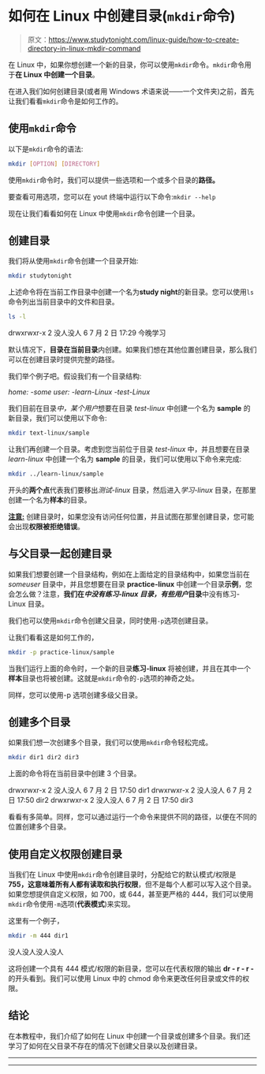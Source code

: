 # 如何在 Linux 中创建目录(`mkdir`命令)

> 原文：<https://www.studytonight.com/linux-guide/how-to-create-directory-in-linux-mkdir-command>

在 Linux 中，如果你想创建一个新的目录，你可以使用`mkdir`命令。`mkdir`命令用于**在 Linux 中创建一个目录**。

在进入我们如何创建目录(或者用 Windows 术语来说——一个文件夹)之前，首先让我们看看`mkdir`命令是如何工作的。

## 使用`mkdir`命令

以下是`mkdir`命令的语法:

```sh
mkdir [OPTION] [DIRECTORY]
```

使用`mkdir`命令时，我们可以提供一些选项和一个或多个目录的**路径。**

要查看可用选项，您可以在 yout 终端中运行以下命令:`mkdir --help`

现在让我们看看如何在 Linux 中使用`mkdir`命令创建一个目录。

## 创建目录

我们将从使用`mkdir`命令创建一个目录开始:

```sh
mkdir studytonight
```

上述命令将在当前工作目录中创建一个名为**study night**的新目录。您可以使用`ls`命令列出当前目录中的文件和目录。

```sh
ls -l
```

drwxrwxr-x 2 没人没人 6 7 月 2 日 17:29 今晚学习

默认情况下，**目录在当前目录**内创建。如果我们想在其他位置创建目录，那么我们可以在创建目录时提供完整的路径。

我们举个例子吧。假设我们有一个目录结构:

*home:
-some user:
-learn-Linux
-test-Linux*

我们目前在目录*中，某个用户*想要在目录 *test-linux* 中创建一个名为 **sample** 的新目录，我们可以使用以下命令:

```sh
mkdir text-linux/sample
```

让我们再创建一个目录。考虑到您当前位于目录 *test-linux* 中，并且想要在目录 *learn-linux* 中创建一个名为 **sample** 的目录，我们可以使用以下命令来完成:

```sh
mkdir ../learn-linux/sample
```

开头的**两个点**代表我们要移出*测试-linux* 目录，然后进入*学习-linux* 目录，在那里创建一个名为**样本**的目录。

<u>**注意:**</u> 创建目录时，如果您没有访问任何位置，并且试图在那里创建目录，您可能会出现**权限被拒绝错误**。

## 与父目录一起创建目录

如果我们想要创建一个目录结构，例如在上面给定的目录结构中，如果您当前在 *someuser* 目录中，并且您想要在目录 **practice-linux** 中创建一个目录**示例**，您会怎么做？注意，**我们在*中没有练习-linux 目录，有些用户*目录**中没有练习-Linux 目录。

我们也可以使用`mkdir`命令创建父目录，同时使用`-p`选项创建目录。

让我们看看这是如何工作的，

```sh
mkdir -p practice-linux/sample
```

当我们运行上面的命令时，一个新的目录**练习-linux** 将被创建，并且在其中一个**样本**目录也将被创建。这就是`mkdir`命令的`-p`选项的神奇之处。

同样，您可以使用-p 选项创建多级父目录。

## 创建多个目录

如果我们想一次创建多个目录，我们可以使用`mkdir`命令轻松完成。

```sh
mkdir dir1 dir2 dir3
```

上面的命令将在当前目录中创建 3 个目录。

drwxrwxr-x 2 没人没人 6 7 月 2 日 17:50 dir1
drwxrwxr-x 2 没人没人 6 7 月 2 日 17:50 dir2
drwxrwxr-x 2 没人没人 6 7 月 2 日 17:50 dir3

看看有多简单。同样，您可以通过运行一个命令来提供不同的路径，以便在不同的位置创建多个目录。

## 使用自定义权限创建目录

当我们在 Linux 中使用`mkdir`命令创建目录时，分配给它的默认模式/权限是 **755，这意味着所有人都有读取和执行权限**，但不是每个人都可以写入这个目录。如果您想提供自定义权限，如 700，或 644，甚至更严格的 444，我们可以使用`mkdir`命令使用`-m`选项(**代表模式**)来实现。

这里有一个例子，

```sh
mkdir -m 444 dir1
```

没人没人没人没人

这将创建一个具有 444 模式/权限的新目录，您可以在代表权限的输出 **dr - r - r -** 的开头看到。我们可以使用 Linux 中的 chmod 命令来更改任何目录或文件的权限。

## 结论

在本教程中，我们介绍了如何在 Linux 中创建一个目录或创建多个目录。我们还学习了如何在父目录不存在的情况下创建父目录以及创建目录。

* * *

* * *